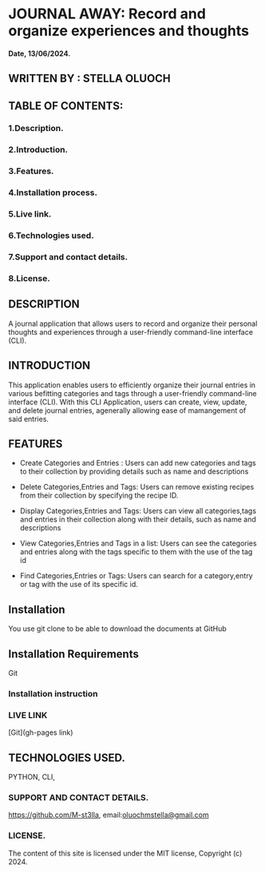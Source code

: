 # JOURNAL AWAY: Record and organize experiences and thoughts

#### Date, 13/06/2024.

## WRITTEN BY : STELLA OLUOCH

## TABLE OF CONTENTS:
### 1.Description.
### 2.Introduction.
### 3.Features.
### 4.Installation process.
### 5.Live link.
### 6.Technologies used.
### 7.Support and contact details.
### 8.License.

## DESCRIPTION
A journal application that allows users to record and organize their personal thoughts and experiences through a user-friendly command-line interface (CLI).

## INTRODUCTION
 This application enables users to efficiently organize their journal entries in various befitting categories and tags through a user-friendly command-line interface (CLI). With this CLI Application, users can create, view, update, and delete journal entries, agenerally allowing ease of mamangement of said entries.

## FEATURES
- Create Categories and Entries : Users can add new categories and tags to their collection by providing details such as name and descriptions

- Delete Categories,Entries and Tags: Users can remove existing recipes from their collection by specifying the recipe ID.

- Display Categories,Entries and Tags: Users can view all categories,tags and entries in their collection along with their details, such as name and descriptions

- View Categories,Entries and Tags in a list: Users can see the categories and entries along with the tags specific to them with the use of the tag id

- Find Categories,Entries or Tags: Users can search for a category,entry or tag with the use of its specific id.


## Installation
You use git clone to be able to download the documents at GitHub

## Installation Requirements
Git

### Installation instruction



### LIVE LINK
[Git](gh-pages link)

## TECHNOLOGIES USED.

PYTHON,
CLI,

### SUPPORT AND CONTACT DETAILS.
https://github.com/M-st3lla,
email:oluochmstella@gmail.com

### LICENSE.
The content of this site is licensed under the MIT license,
Copyright (c) 2024.
